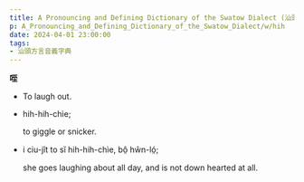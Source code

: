 ```yaml
---
title: A Pronouncing and Defining Dictionary of the Swatow Dialect (汕頭方言音義字典) / hih
p: A_Pronouncing_and_Defining_Dictionary_of_the_Swatow_Dialect/w/hih
date: 2024-04-01 23:00:00
tags: 
- 汕頭方言音義字典
---
```



**咥**
- To laugh out.

- hih-hih-chìe;

  to giggle or snicker.

- i ciu-jît to sĭ hih-hih-chìe, bô̤ hŵn-ló̤;

  she goes laughing about all day, and is not down hearted at all.